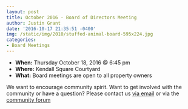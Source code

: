 ```yaml
---
layout: post
title: October 2016 - Board of Directors Meeting
author: Justin Grant
date: '2016-10-17 21:35:51 -0400'
img: /static/img/2010/stuffed-animal-board-595x224.jpg
categories:
- Board Meetings
---
```

* **When:** Thursday October 18, 2016 @ 6:45 pm
* **Where:** Kendall Square Courtyard
* **What:** Board meetings are open to all property owners

We want to encourage community spirit. Want to get involved with the community or have a question? Please 
contact us [via email](mailto:home@kendalsquare.com) or via the [community forum](/forum)
